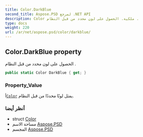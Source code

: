 ```yaml
---
title: Color.DarkBlue
second_title: Aspose.PSD لمرجع .NET API
description: Color ملكية. الحصول على لون محدد من قبل النظام .
type: docs
weight: 220
url: /ar/net/aspose.psd/color/darkblue/
---
```

## Color.DarkBlue property

الحصول على لون محدد من قبل النظام .

```csharp
public static Color DarkBlue { get; }
```

### Property_Value

أ[`Color`](../) يمثل لونًا محددًا من قبل النظام.

### أنظر أيضا

* struct [Color](../)
* مساحة الاسم [Aspose.PSD](../../color/)
* المجسم [Aspose.PSD](../../../)


